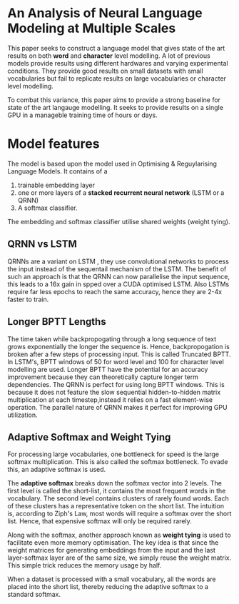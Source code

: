 # An Analysis of Neural Language Modeling at Multiple Scales

This paper seeks to construct a language model that gives state of the art results on both __word__ and __character__
level modelling. A lot of previous models provide results using different hardwares and varying experimental conditions.
They provide good results on small datasets with small vocabularies but fail to replicate results on large 
vocabularies or character level modelling. 

To combat this variance, this paper aims to provide a strong baseline for
state of the art langauge modelling. It seeks to provide results on a single GPU in a manageble training time of hours or days.


# Model features

The model is based upon the model used in Optimising & Reguylarising Language Models. It contains of a 

1. trainable embedding layer
2. one or more layers of a __stacked recurrent neural network__  (LSTM or a QRNN)
3. A softmax classifier.

The embedding and softmax classifier utilise shared weights (weight tying).

## QRNN vs LSTM

QRNNs are a variant on LSTM , they use convolutional networks to process the input instead of the sequentail mechanism of the LSTM.
The benefit of such an approach is that the QRNN can now parallelise the input sequence, this leads to a 16x gain in spped over a
CUDA optimised LSTM. Also LSTMs require far less epochs to reach the same accuracy, hence they are 2-4x faster to train.

## Longer BPTT Lengths

The time taken while backpropogating through a long sequence of text grows exponentially the longer the sequence is.
Hence, backpropogation is broken after a few steps of processing input. This is called Truncated BPTT. In LSTM's, BPTT 
windows of 50 for word level and 100 for character level modelling are used. Longer BPTT have the potential for an accuracy
improvement because they can theoretically capture longer term dependencies. The QRNN is perfect for using long BPTT windows.
This is because it does not feature the slow sequential hidden-to-hidden matrix multiplication at each timestep,instead it 
relies on a fast element-wise operation. The parallel nature of QRNN makes it perfect for improving GPU utilization.


## Adaptive Softmax and Weight Tying

For processing large vocabularies, one bottleneck for speed is the large softmax multiplication. This is also called the softmax bottleneck. To evade this, an adaptive softmax is used. 

The **adaptive softmax** breaks down the softmax vector into 2 levels. The first level is called the short-list, it contains the most frequent words in the vocabulary. The second level contains clusters of rarely found words. Each of these clusters has a representative token on the short list. The intuition is, according to Ziph's Law, most words will require a softmax over the short list. Hence, that expensive softmax will only
be required rarely. 

Along with the softmax, another approach known as **weight tying** is used to facilitate even more memory
optimisation. The key idea is that since the weight matrices for generating embeddings from the input and the last layer-softmax layer are of the same size, we simply reuse the weight matrix. This simple trick reduces the memory usage by half. 

When a dataset is processed with a small vocabulary, all the words are placed into the short list, thereby reducing the adaptive softmax to a standard softmax.

